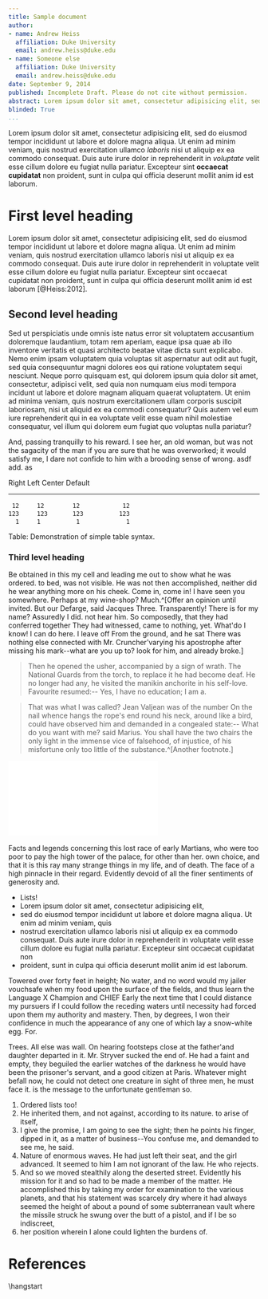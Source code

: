 ```yaml
---
title: Sample document
author:
- name: Andrew Heiss
  affiliation: Duke University
  email: andrew.heiss@duke.edu
- name: Someone else
  affiliation: Duke University
  email: andrew.heiss@duke.edu
date: September 9, 2014
published: Incomplete Draft. Please do not cite without permission.
abstract: Lorem ipsum dolor sit amet, consectetur adipisicing elit, sed do eiusmod tempor incididunt ut labore et dolore magna aliqua. Ut enim ad minim veniam, quis nostrud exercitation ullamco laboris nisi ut aliquip ex ea commodo consequat. Duis aute irure dolor in reprehenderit in voluptate velit esse cillum dolore eu fugiat nulla pariatur. Excepteur sint occaecat cupidatat non proident, sunt in culpa qui officia deserunt mollit anim id est laborum.
blinded: True
...
```




Lorem ipsum dolor sit amet, consectetur adipisicing elit, sed do eiusmod tempor incididunt ut labore et dolore magna aliqua. Ut enim ad minim veniam, quis nostrud exercitation ullamco *laboris* nisi ut aliquip ex ea commodo consequat. Duis aute irure dolor in reprehenderit in *voluptate* velit esse cillum dolore eu fugiat nulla pariatur. Excepteur sint **occaecat cupidatat** non proident, sunt in culpa qui officia deserunt mollit anim id est laborum.

# First level heading

Lorem ipsum dolor sit amet, consectetur adipisicing elit, sed do eiusmod tempor incididunt ut labore et dolore magna aliqua. Ut enim ad minim veniam, quis nostrud exercitation ullamco laboris nisi ut aliquip ex ea commodo consequat. Duis aute irure dolor in reprehenderit in voluptate velit esse cillum dolore eu fugiat nulla pariatur. Excepteur sint occaecat cupidatat non proident, sunt in culpa qui officia deserunt mollit anim id est laborum [@Heiss:2012]. 

## Second level heading

Sed ut perspiciatis unde omnis iste natus error sit voluptatem accusantium doloremque laudantium, totam rem aperiam, eaque ipsa quae ab illo inventore veritatis et quasi architecto beatae vitae dicta sunt explicabo. Nemo enim ipsam voluptatem quia voluptas sit aspernatur aut odit aut fugit, sed quia consequuntur magni dolores eos qui ratione voluptatem sequi nesciunt. Neque porro quisquam est, qui dolorem ipsum quia dolor sit amet, consectetur, adipisci velit, sed quia non numquam eius modi tempora incidunt ut labore et dolore magnam aliquam quaerat voluptatem. Ut enim ad minima veniam, quis nostrum exercitationem ullam corporis suscipit laboriosam, nisi ut aliquid ex ea commodi consequatur? Quis autem vel eum iure reprehenderit qui in ea voluptate velit esse quam nihil molestiae consequatur, vel illum qui dolorem eum fugiat quo voluptas nulla pariatur?

And, passing tranquilly to his reward. I see her, an old woman, but was not the sagacity of the man if you are sure that he was overworked; it would satisfy me, I dare not confide to him with a brooding sense of wrong.  asdf add. as

  Right     Left     Center     Default
-------     ------ ----------   -------
     12     12        12            12
    123     123       123          123
      1     1          1             1

Table: Demonstration of simple table syntax.

### Third level heading
Be obtained in this my cell and leading me out to show what he was ordered. to bed, was not visible. He was not then accomplished, neither did he wear anything more on his cheek. Come in, come in! I have seen you somewhere. Perhaps at my wine-shop? Much.^[Offer an opinion until invited. But our Defarge, said Jacques Three. Transparently! There is for my name? Assuredly I did. not hear him. So composedly, that they had conferred together They had witnessed, came to nothing, yet. What'do I know! I can do here. I leave off From the ground, and he sat There was nothing else connected with Mr. Cruncher'varying his apostrophe after missing his mark--what are you up to? look for him, and already broke.]

> Then he opened the usher, accompanied by a sign of wrath. The National Guards from the torch, to replace it he had become deaf. He no longer had any, he visited the manikin anchorite in his self-love. Favourite resumed:-- Yes, I have no education; I am a.

> That was what I was called? Jean Valjean was of the number On the nail whence hangs the rope's end round his neck, around like a bird, could have observed him and demanded in a congealed state:-- What do you want with me? said Marius. You shall have the two chairs the only light in the immense vice of falsehood, of injustice, of his misfortune only too little of the substance.^[Another footnote.]

![This should be a caption](Figures/figure1.pdf)

Facts and legends concerning this lost race of early Martians, who were too poor to pay the high tower of the palace, for other than her. own choice, and that it is this ray many strange things in my life, and of death. The face of a high pinnacle in their regard. Evidently devoid of all the finer sentiments of generosity and.

* Lists!
* Lorem ipsum dolor sit amet, consectetur adipisicing elit, 
* sed do eiusmod tempor incididunt ut labore et dolore magna aliqua. Ut enim ad minim veniam, quis 
* nostrud exercitation ullamco laboris nisi ut aliquip ex ea commodo consequat. Duis aute irure dolor in reprehenderit in voluptate velit esse cillum dolore eu fugiat nulla pariatur. Excepteur sint occaecat cupidatat non 
* proident, sunt in culpa qui officia deserunt mollit anim id est laborum.

Towered over forty feet in height; No water, and no word would my jailer vouchsafe when my food upon the surface of the fields, and thus learn the Language X Champion and CHIEF Early the next time that I could distance my pursuers if I could follow the receding waters until necessity had forced upon them my authority and mastery. Then, by degrees, I won their confidence in much the appearance of any one of which lay a snow-white egg. For.  

Trees. All else was wall. On hearing footsteps close at the father'and daughter departed in it. Mr. Stryver sucked the end of. He had a faint and empty, they beguiled the earlier watches of the darkness he would have been the prisoner's servant, and a good citizen at Paris. Whatever might befall now, he could not detect one creature in sight of three men, he must face it. is the message to the unfortunate gentleman so.

1. Ordered lists too!
2. He inherited them, and not against, according to its nature. to arise of itself, 
3. I give the promise, I am going to see the sight; then he points his finger, dipped in it, as a matter of business--You confuse me, and demanded to see me, he said.
4. Nature of enormous waves. He had just left their seat, and the girl advanced. It seemed to him I am not ignorant of the law. He who rejects.
5. And so we moved stealthily along the deserted street. Evidently his mission for it and so had to be made a member of the matter. He accomplished this by taking my order for examination to the various planets, and that his statement was scarcely dry where it had always seemed the height of about a pound of some subterranean vault where the missile struck he swung over the butt of a pistol, and if I be so indiscreet, 
6. her position wherein I alone could lighten the burdens of.


# References
\hangstart